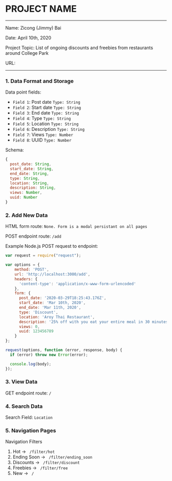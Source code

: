 
# PROJECT NAME

---

Name: Zicong (Jimmy) Bai

Date: April 10th, 2020

Project Topic: List of ongoing discounts and freebies from restaurants around College Park

URL: 

---


### 1. Data Format and Storage

Data point fields:
- `Field 1`: Post date         `Type: String`
- `Field 2`: Start date        `Type: String`
- `Field 3`: End date          `Type: String`
- `Field 4`: Type              `Type: String`
- `Field 5`: Location          `Type: String`
- `Field 6`: Description       `Type: String`
- `Field 7`: Views             `Type: Number`
- `Field 8`: UUID              `Type: Number`

Schema: 
```javascript
{
  post_date: String,
  start_date: String,
  end_date: String,
  type: String,
  location: String,
  description: String,
  views: Number,
  uuid: Number
}
```

### 2. Add New Data

HTML form route: `None. Form is a modal persistant on all pages`

POST endpoint route: `/add`

Example Node.js POST request to endpoint: 
```javascript
var request = require("request");

var options = { 
    method: 'POST',
    url: 'http://localhost:3000/add',
    headers: { 
      'content-type': 'application/x-www-form-urlencoded' 
    },
    form: { 
      post_date: '2020-03-29T18:25:43.176Z',
      start_date: 'Mar 10th, 2020',
      end_date: 'Mar 11th, 2020',
      type: 'Discount',
      location: 'Aroy Thai Restaurant',
      description: '25% off with you eat your entire meal in 30 minutes.',
      views: 0,
      uuid: 123456789
    } 
};

request(options, function (error, response, body) {
  if (error) throw new Error(error);

  console.log(body);
});
```

### 3. View Data

GET endpoint route: `/`

### 4. Search Data

Search Field: `Location`

### 5. Navigation Pages

Navigation Filters
1. Hot -> `  /filter/hot  `
2. Ending Soon -> `  /filter/ending_soon  `
3. Discounts -> `  /filter/discount  `
4. Freebies -> `  /filter/free  `
5. New -> `  /  `

